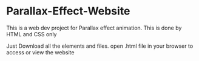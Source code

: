 # Parallax-Effect-Website
This is a web dev project for Parallax effect animation. This is done by HTML and CSS only

Just Download all the elements and files.
open .html file in your browser to access or view the website
